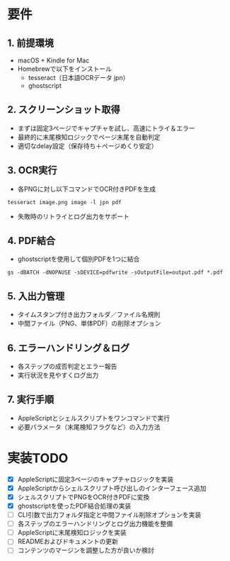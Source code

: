 # 要件

## 1. 前提環境

- macOS + Kindle for Mac
- Homebrewで以下をインストール
  - tesseract（日本語OCRデータ jpn）
  - ghostscript

## 2. スクリーンショット取得

- まずは固定3ページでキャプチャを試し、高速にトライ＆エラー
- 最終的に末尾検知ロジックでページ末尾を自動判定
- 適切なdelay設定（保存待ち＋ページめくり安定）

## 3. OCR実行

- 各PNGに対し以下コマンドでOCR付きPDFを生成
```
tesseract image.png image -l jpn pdf
```
- 失敗時のリトライとログ出力をサポート

## 4. PDF結合

- ghostscriptを使用して個別PDFを1つに結合
```
gs -dBATCH -dNOPAUSE -sDEVICE=pdfwrite -sOutputFile=output.pdf *.pdf
```

## 5. 入出力管理

- タイムスタンプ付き出力フォルダ／ファイル名規則
- 中間ファイル（PNG、単体PDF）の削除オプション

## 6. エラーハンドリング＆ログ

- 各ステップの成否判定とエラー報告
- 実行状況を見やすくログ出力

## 7. 実行手順

- AppleScriptとシェルスクリプトをワンコマンドで実行
- 必要パラメータ（末尾検知フラグなど）の入力方法 

# 実装TODO

- [x] AppleScriptに固定3ページのキャプチャロジックを実装
- [x] AppleScriptからシェルスクリプト呼び出しのインターフェース追加
- [x] シェルスクリプトでPNGをOCR付きPDFに変換
- [x] ghostscriptを使ったPDF結合処理の実装
- [ ] CLI引数で出力フォルダ指定と中間ファイル削除オプションを実装
- [ ] 各ステップのエラーハンドリングとログ出力機能を整備
- [ ] AppleScriptに末尾検知ロジックを実装
- [ ] READMEおよびドキュメントの更新
- [ ] コンテンツのマージンを調整した方が良いか検討
